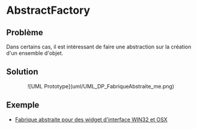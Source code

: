 # AbstractFactory

## Problème

Dans certains cas, il est intéressant de faire une abstraction sur la création
d'un ensemble d'objet.

## Solution

<div style="text-align: center">
![UML Prototype](uml/UML_DP_FabriqueAbstraite_me.png)
</div>

## Exemple

* [Fabrique abstraite pour des widget d'interface WIN32 et OSX](https://fr.wikibooks.org/wiki/Patrons_de_conception/Fabrique_abstraite#Java)
